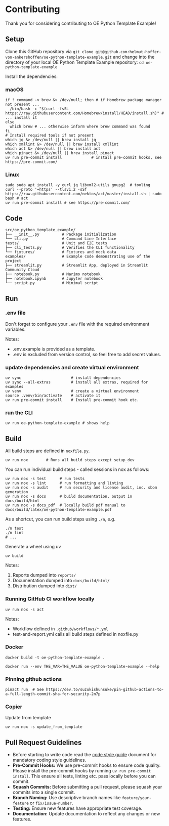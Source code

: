 # Contributing

Thank you for considering contributing to OE Python Template Example!

## Setup

Clone this GitHub repository via ```git clone git@github.com:helmut-hoffer-von-ankershoffen/oe-python-template-example.git``` and change into the directory of your local OE Python Template Example repository: ```cd oe-python-template-example```

Install the dependencies:

### macOS

```shell
if ! command -v brew &> /dev/null; then # if Homebrew package manager not present ...
  /bin/bash -c "$(curl -fsSL https://raw.githubusercontent.com/Homebrew/install/HEAD/install.sh)" # ... install it
else
  which brew # ... otherwise inform where brew command was found
fi
# Install required tools if not present
which jq &> /dev/null || brew install jq
which xmllint &> /dev/null || brew install xmllint
which act &> /dev/null || brew install act
which pinact &> /dev/null || brew install pinact
uv run pre-commit install             # install pre-commit hooks, see https://pre-commit.com/
```

### Linux

```shell
sudo sudo apt install -y curl jq libxml2-utils gnupg2  # tooling
curl --proto '=https' --tlsv1.2 -sSf https://raw.githubusercontent.com/nektos/act/master/install.sh | sudo bash # act
uv run pre-commit install # see https://pre-commit.com/
```

## Code

```
src/oe_python_template_example/
├── __init__.py          # Package initialization
└── cli.py               # Command Line Interface
tests/                   # Unit and E2E tests
├── cli_tests.py         # Verifies the CLI functionality
└── fixtures/            # Fixtures and mock data
examples/                # Example code demonstrating use of the project
├── streamlit.py         # Streamlit App, deployed in Streamlit Community Cloud
├── notebook.py          # Marimo notebook
├── notebook.ipynb       # Jupyter notebook
└── script.py            # Minimal script
```

## Run

### .env file

Don't forget to configure your `.env` file with the required environment variables.

Notes:
* .env.example is provided as a template.
* .env is excluded from version control, so feel free to add secret values.

### update dependencies and create virtual environment

```shell
uv sync                      # install dependencies
uv sync --all-extras         # install all extras, required for examples
uv venv                      # create a virtual environment
source .venv/bin/activate    # activate it
uv run pre-commit install    # Install pre-commit hook etc.
```

### run the CLI

```shell
uv run oe-python-template-example # shows help
```

## Build

All build steps are defined in `noxfile.py`.

```shell
uv run nox        # Runs all build steps except setup_dev
```

You can run individual build steps - called sessions in nox as follows:

```shell
uv run nox -s test      # run tests
uv run nox -s lint      # run formatting and linting
uv run nox -s audit     # run security and license audit, inc. sbom generation
uv run nox -s docs      # build documentation, output in docs/build/html
uv run nox -s docs_pdf  # locally build pdf manual to docs/build/latex/oe-python-template-example.pdf
```

As a shortcut, you can run build steps using `./n`, e.g.

```shell
./n test
./n lint
# ...
```

Generate a wheel using uv
```shell
uv build
```

Notes:
1. Reports dumped into ```reports/```
3. Documentation dumped into ```docs/build/html/```
2. Distribution dumped into ```dist/```

### Running GitHub CI workflow locally

```shell
uv run nox -s act
```

Notes:

- Workflow defined in `.github/workflows/*.yml`
- test-and-report.yml calls all build steps defined in noxfile.py

### Docker

```shell
docker build -t oe-python-template-example .
```

```shell
docker run --env THE_VAR=THE_VALUE oe-python-template-example --help
```

### Pinning github actions

```shell
pinact run  # See https://dev.to/suzukishunsuke/pin-github-actions-to-a-full-length-commit-sha-for-security-2n7p
```

### Copier

Update from template

```shell
uv run nox -s update_from_template
```

## Pull Request Guidelines

- Before starting to write code read the [code style guide](CODE_STYLE.md) document for mandatory coding style
  guidelines.
- **Pre-Commit Hooks:** We use pre-commit hooks to ensure code quality. Please install the pre-commit hooks by running `uv run pre-commit install`. This ensure all tests, linting etc. pass locally before you can commit.
- **Squash Commits:** Before submitting a pull request, please squash your commits into a single commit.
- **Branch Naming:** Use descriptive branch names like `feature/your-feature` or `fix/issue-number`.
- **Testing:** Ensure new features have appropriate test coverage.
- **Documentation:** Update documentation to reflect any changes or new features.
